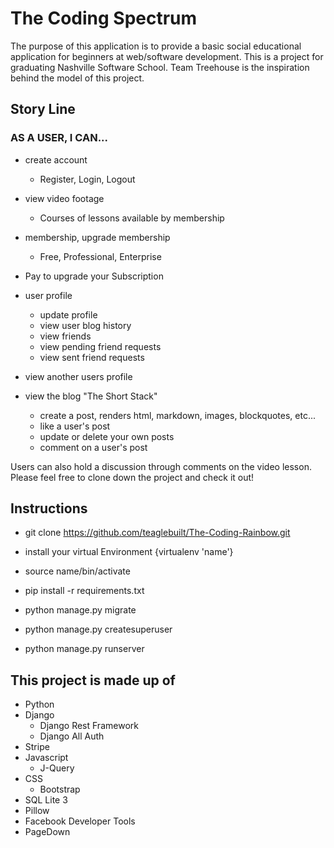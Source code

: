# The Coding Spectrum

The purpose of this application is to provide a basic social educational application for beginners at web/software development. This is a project for graduating Nashville Software School. Team Treehouse is the inspiration behind the model of this project.

## Story Line
### AS A USER, I CAN...
+ create account
  - Register, Login, Logout

+ view video footage
  - Courses of lessons available by membership

+ membership, upgrade membership
  - Free, Professional, Enterprise

+ Pay to upgrade your Subscription

+ user profile
  - update profile
  - view user blog history
  - view friends
  - view pending friend requests
  - view sent friend requests

+ view another users profile

+ view the blog "The Short Stack"
  - create a post, renders html, markdown, images, blockquotes, etc...
  - like a user's post
  - update or delete your own posts
  - comment on a user's post


Users can also hold a discussion through comments on the video lesson. Please feel free to clone down the project and check it out!

## Instructions

+ git clone   https://github.com/teaglebuilt/The-Coding-Rainbow.git

+ install your virtual Environment {virtualenv 'name'}
+ source name/bin/activate
+ pip install -r requirements.txt
+ python manage.py migrate
+ python manage.py createsuperuser
+ python manage.py runserver


## This project is made up of
+ Python
+ Django
  - Django Rest Framework
  - Django All Auth
+ Stripe
+ Javascript
  - J-Query
+ CSS
  - Bootstrap
+ SQL Lite 3
+ Pillow
+ Facebook Developer Tools
+ PageDown


